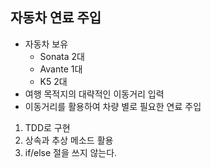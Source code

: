 ## 자동차 연료 주입
- 자동차 보유
  - Sonata 2대
  - Avante 1대
  - K5 2대
- 여행 목적지의 대략적인 이동거리 입력
- 이동거리를 활용하여 차량 별로 필요한 연료 주입

1. TDD로 구현
2. 상속과 추상 메소드 활용
3. if/else 절을 쓰지 않는다.